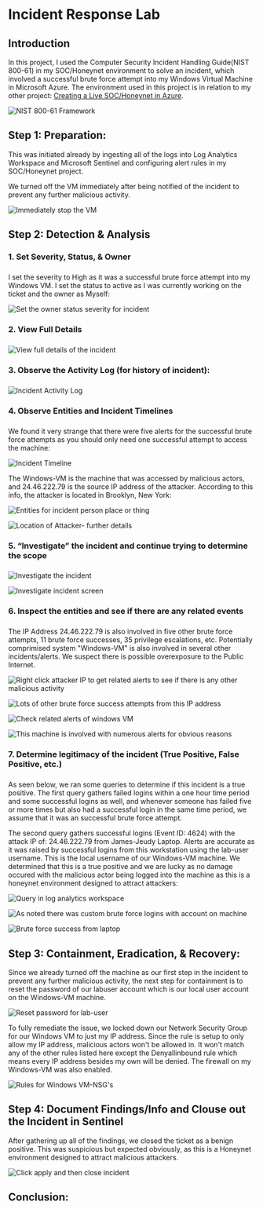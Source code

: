 # Incident Response Lab

## Introduction
In this project, I used the Computer Security Incident Handling Guide(NIST 800-61) in my SOC/Honeynet environment to solve an incident, which involved a successful brute force attempt into my Windows Virtual Machine in Microsoft Azure. The environment used in this project is in relation to my other project: [Creating a Live SOC/Honeynet in Azure](https://github.com/James-Jeudy/SOC-Honeynet-Azure).

![NIST 800-61 Framework](https://github.com/James-Jeudy/Incident-Response/assets/160562010/63fb401a-8a87-4293-9c9d-d5cbedb5f2f7)



## Step 1: Preparation:
This was initiated already by ingesting all of the logs into Log Analytics Workspace and Microsoft Sentinel and configuring alert rules in my SOC/Honeynet project. 

We turned off the VM immediately after being notified of the incident to prevent any further malicious activity.

![Immediately stop the VM](https://github.com/James-Jeudy/Incident-Response/assets/160562010/a7b25b6e-a034-4e93-ba05-5f2b4dc6fd3e)

## Step 2: Detection & Analysis
<h3>1. Set Severity, Status, & Owner<h3></h3>

I set the severity to High as it was a successful brute force attempt into my Windows VM. I set the status to active as I was currently working on the ticket and the owner as Myself:

![Set the owner status   severity for incident](https://github.com/James-Jeudy/Incident-Response/assets/160562010/d6a28555-52fc-4fff-a717-8170c46beeac)

<h3>2. View Full Details<h3></h3>

![View full details of the incident](https://github.com/James-Jeudy/Incident-Response/assets/160562010/6b74c7a6-6165-4b94-af83-f459d2ff983d)

 <h3> 3. Observe the Activity Log (for history of incident):<h3></h3>

![Incident Activity Log](https://github.com/James-Jeudy/Incident-Response/assets/160562010/7b3eae0a-c9d2-4e13-922a-df3b47220eb9)


<h3> 4. Observe Entities and Incident Timelines<h3></h3>

We found it very strange that there were five alerts for the successful brute force attempts as you should only need one successful attempt to access the machine: 

![Incident Timeline](https://github.com/James-Jeudy/Incident-Response/assets/160562010/f143c3b1-6ec2-4bb1-ac8a-836b6b3e27a9)

The Windows-VM is the machine that was accessed by malicious actors, and 24.46.222.79 is the source IP address of the attacker. According to this info, the attacker is located in Brooklyn, New York:

![Entities for incident person place or thing](https://github.com/James-Jeudy/Incident-Response/assets/160562010/091d9f00-8d08-4084-9380-0a77aac0856c)

![Location of Attacker- further details](https://github.com/James-Jeudy/Incident-Response/assets/160562010/1a24c491-d531-46f3-be28-147ebaeeabb2)

<h3>5. “Investigate” the incident and continue trying to determine the scope<h3></h3>

![Investigate the incident](https://github.com/James-Jeudy/Incident-Response/assets/160562010/07beacc7-296a-4537-aeeb-6017c27fabdc)

![Investigate incident screen](https://github.com/James-Jeudy/Incident-Response/assets/160562010/557d53b1-05c7-4e2c-a2b8-f9f99aadf284)

<h3>6. Inspect the entities and see if there are any related events<h3></h3>

The IP Address 24.46.222.79 is also involved in five other brute force attempts, 11 brute force successes, 35 privilege escalations, etc. Potentially comprimised system "Windows-VM" is also involved in several other incidents/alerts. We suspect there is possible overexposure to the Public Internet.

![Right click attacker IP to get related alerts to see if there is any other malicious activity](https://github.com/James-Jeudy/Incident-Response/assets/160562010/18ec758c-6a56-4362-9471-91c40c40e55d)

![Lots of other brute force success   attempts from this IP address](https://github.com/James-Jeudy/Incident-Response/assets/160562010/330021c1-139f-41b3-8a48-c6d9f17dc4d6)

![Check related alerts of windows VM](https://github.com/James-Jeudy/Incident-Response/assets/160562010/bb246031-2965-4e61-bec4-77e044bafd37)

![This machine is involved with numerous alerts for obvious reasons](https://github.com/James-Jeudy/Incident-Response/assets/160562010/a0401fdb-1198-478d-bdcd-b77d541cdb61)

<h3>7. Determine legitimacy of the incident (True Positive, False Positive, etc.)<h3></h3>



As seen below, we ran some queries to determine if this incident is a true positive. The first query gathers failed logins within a one hour time period and some successful logins as well, and whenever someone has failed five or more times but also had a successful login in the same time period, we assume that it was an successful  brute force attempt. 

The second query gathers successful logins (Event ID: 4624) with the attack IP of: 24.46.222.79 from James-Jeudy Laptop. Alerts are accurate as it was raised by successful logins from this workstation using the lab-user username. This is the local username of our Windows-VM machine. We determined that this is a true positive and we are lucky as no damage occured with the malicious actor being logged into the machine as this is a honeynet environment designed to attract attackers:

![Query in log analytics workspace](https://github.com/James-Jeudy/Incident-Response/assets/160562010/a7bdd65a-e4cc-40ad-8a9f-9f3f3343602f)

![As noted there was custom brute force logins with account on machine](https://github.com/James-Jeudy/Incident-Response/assets/160562010/3d976e3e-5580-4c6e-a9b9-6a1498047a0c)

![Brute force success from laptop](https://github.com/James-Jeudy/Incident-Response/assets/160562010/88bae0d4-83ad-4c71-86a5-5a05d69fec4d)

## Step 3: Containment, Eradication, & Recovery:

Since we already turned off the machine as our first step in the incident to prevent any further malicious activity, the next step for containment is to reset the password of our labuser account which is our local user account on the Windows-VM machine.

        
![Reset password for lab-user](https://github.com/James-Jeudy/Incident-Response/assets/160562010/9ba7b46b-d4fd-402b-9849-698f9822bc3e)

To fully remediate the issue, we locked down our Network Security Group for our Windows VM to just my IP address. Since the rule is setup to only allow my IP address, malicious actors won't be allowed in. It won't match any of the other rules listed here except the Denyallinbound rule which means every IP address besides my own will be denied. The firewall on my Windows-VM was also enabled. 


![Rules for Windows VM-NSG's](https://github.com/James-Jeudy/Incident-Response/assets/160562010/6209f9f3-d70a-4de0-9238-51ffe9784821)


## Step 4: Document Findings/Info and Clouse out the Incident in Sentinel

After gathering up all of the findings, we closed the ticket as a benign positive. This was suspicious but expected obviously, as this is a Honeynet environment designed to attract malicious attackers.  

![Click apply and then close incident](https://github.com/James-Jeudy/Incident-Response/assets/160562010/433a7467-c4fa-4e18-86b5-84ee8455ee35)


## Conclusion:

